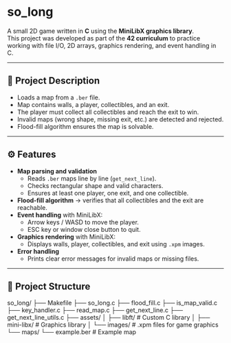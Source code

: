 # so_long  

A small 2D game written in **C** using the **MiniLibX graphics library**.  
This project was developed as part of the **42 curriculum** to practice working with file I/O, 2D arrays, graphics rendering, and event handling in C.  

---

## 📖 Project Description  
- Loads a map from a `.ber` file.  
- Map contains walls, a player, collectibles, and an exit.  
- The player must collect all collectibles and reach the exit to win.  
- Invalid maps (wrong shape, missing exit, etc.) are detected and rejected.  
- Flood-fill algorithm ensures the map is solvable.  

---

## ⚙️ Features  
- **Map parsing and validation**  
  - Reads `.ber` maps line by line (`get_next_line`).  
  - Checks rectangular shape and valid characters.  
  - Ensures at least one player, one exit, and one collectible.  
- **Flood-fill algorithm** → verifies that all collectibles and the exit are reachable.  
- **Event handling** with MiniLibX:  
  - Arrow keys / WASD to move the player.  
  - ESC key or window close button to quit.  
- **Graphics rendering** with MiniLibX:  
  - Displays walls, player, collectibles, and exit using `.xpm` images.  
- **Error handling**  
  - Prints clear error messages for invalid maps or missing files.  

---
## 📂 Project Structure  
so_long/
├── Makefile
├── so_long.c
├── flood_fill.c
├── is_map_valid.c
├── key_handler.c
├── read_map.c
├── get_next_line.c
├── get_next_line_utils.c
├── assets/
│ ├── libft/ # Custom C library
│ ├── mini-libx/ # Graphics library
│ └── images/ # .xpm files for game graphics
└── maps/
└── example.ber # Example map
